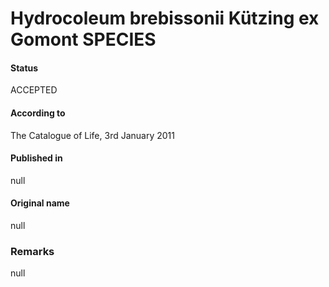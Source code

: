 # Hydrocoleum brebissonii Kützing ex Gomont SPECIES

#### Status
ACCEPTED

#### According to
The Catalogue of Life, 3rd January 2011

#### Published in
null

#### Original name
null

### Remarks
null